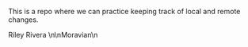 This is a repo where we can practice keeping track of local and remote 
changes.

Riley Rivera
\n\nMoravian\n
